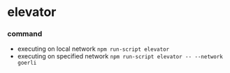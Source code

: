 # elevator
### command
- executing on local network
    `npm run-script elevator`
- executing on specified network
    `npm run-script elevator -- --network goerli`
